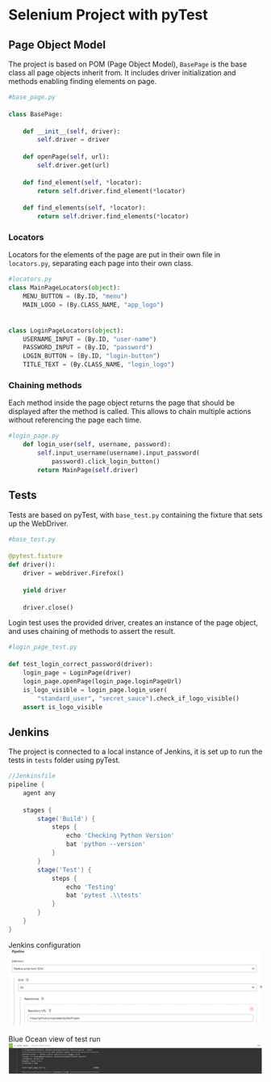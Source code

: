 # Selenium Project with pyTest

## Page Object Model
The project is based on POM (Page Object Model), `BasePage` is the base class all page objects inherit from. It includes driver initialization and methods enabling finding elements on page.
```python
#base_page.py

class BasePage:

    def __init__(self, driver):
        self.driver = driver

    def openPage(self, url):
        self.driver.get(url)

    def find_element(self, *locator):
        return self.driver.find_element(*locator)

    def find_elements(self, *locator):
        return self.driver.find_elements(*locator)
```

### Locators

Locators for the elements of the page are put in their own file in `locators.py`, separating each page into their own class.
```python
#locators.py
class MainPageLocators(object):
    MENU_BUTTON = (By.ID, "menu")
    MAIN_LOGO = (By.CLASS_NAME, "app_logo")


class LoginPageLocators(object):
    USERNAME_INPUT = (By.ID, "user-name")
    PASSWORD_INPUT = (By.ID, "password")
    LOGIN_BUTTON = (By.ID, "login-button")
    TITLE_TEXT = (By.CLASS_NAME, "login_logo")
```
### Chaining methods
Each method inside the page object returns the page that should be displayed after the method is called. This allows to chain multiple actions without referencing the page each time.
```python
#login_page.py
    def login_user(self, username, password):
        self.input_username(username).input_password(
            password).click_login_button()
        return MainPage(self.driver)
```

## Tests
Tests are based on pyTest, with `base_test.py` containing the fixture that sets up the WebDriver.
```python
#base_test.py

@pytest.fixture
def driver():
    driver = webdriver.Firefox()

    yield driver

    driver.close()
```
Login test uses the provided driver, creates an instance of the page object, and uses chaining of methods to assert the result.
```python
#login_page_test.py

def test_login_correct_password(driver):
    login_page = LoginPage(driver)
    login_page.openPage(login_page.loginPageUrl)
    is_logo_visible = login_page.login_user(
        "standard_user", "secret_sauce").check_if_logo_visible()
    assert is_logo_visible
```

## Jenkins
The project is connected to a local instance of Jenkins, it is set up to run the tests in `tests` folder using pyTest.
```groovy
//Jenkinsfile
pipeline {
    agent any

    stages {
        stage('Build') {
            steps {
                echo 'Checking Python Version'
                bat 'python --version'
            }
        }
        stage('Test') {
            steps {
                echo 'Testing'
                bat 'pytest .\\tests'
            }
        }
    }
}
```
Jenkins configuration
<img src="jenkins.png" alt="Jenkins configuration">

Blue Ocean view of test run
<img src="passingtest.png" alt ="Passing Login Test">
